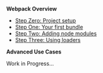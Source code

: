 **Webpack Overview**

- [Step Zero: Project setup](./step-0-getting-started.md)
- [Step One: Your first bundle](./step-1-creating-the-bundle.md)
- [Step Two: Adding node modules](./step-2-adding-modules.md)
- [Step Three: Using loaders](./step-3-loaders.md)

**Advanced Use Cases**

Work in Progress...